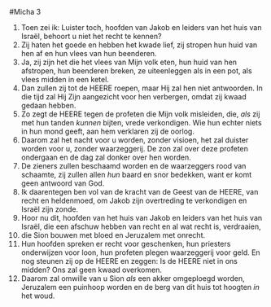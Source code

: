 #Micha 3
1. Toen zei ik: Luister toch, hoofden van Jakob en leiders van het huis van Israël, behoort u niet het recht te kennen? 
2. Zij haten het goede en hebben het kwade lief, zij stropen hun huid van hen af en hun vlees van hun beenderen. 
3. Ja, zij zijn het die het vlees van Mijn volk eten, hun huid van hen afstropen, hun beenderen breken, ze uiteenleggen als in een pot, als vlees midden in een ketel. 
4. Dan zullen zij tot de HEERE roepen, maar Hij zal hen niet antwoorden. In die tijd zal Hij Zijn aangezicht voor hen verbergen, omdat zij kwaad gedaan hebben. 
5. Zo zegt de HEERE tegen de profeten die Mijn volk misleiden, die, *als* zij met hun tanden *kunnen* bijten, vrede verkondigen. Wie hun echter niets in hun mond geeft, aan hem verklaren zij de oorlog. 
6. Daarom zal het nacht voor u worden, zonder visioen, het zal duister worden voor u, zonder waarzeggerij. De zon zal over deze profeten ondergaan en de dag zal donker over hen worden. 
7. De zieners zullen beschaamd worden en de waarzeggers rood van schaamte, zij zullen allen *hun* baard en snor bedekken, want er komt geen antwoord van God. 
8. Ik daarentegen ben vol van de kracht van de Geest van de HEERE, van recht en heldenmoed, om Jakob zijn overtreding te verkondigen en Israël zijn zonde. 
9. Hoor nu dit, hoofden van het huis van Jakob en leiders van het huis van Israël, die een afschuw hebben van recht en al wat recht is, verdraaien, 
10. die Sion bouwen met bloed en Jeruzalem met onrecht. 
11. Hun hoofden spreken er recht voor geschenken, hun priesters onderwijzen voor loon, hun profeten plegen waarzeggerij voor geld. En nog steunen zij op de HEERE en zeggen: Is de HEERE niet in ons midden? Ons zal geen kwaad overkomen. 
12. Daarom zal omwille van u Sion *als* een akker omgeploegd worden, Jeruzalem een puinhoop worden en de berg van dit huis tot hoogten *in* het woud.

